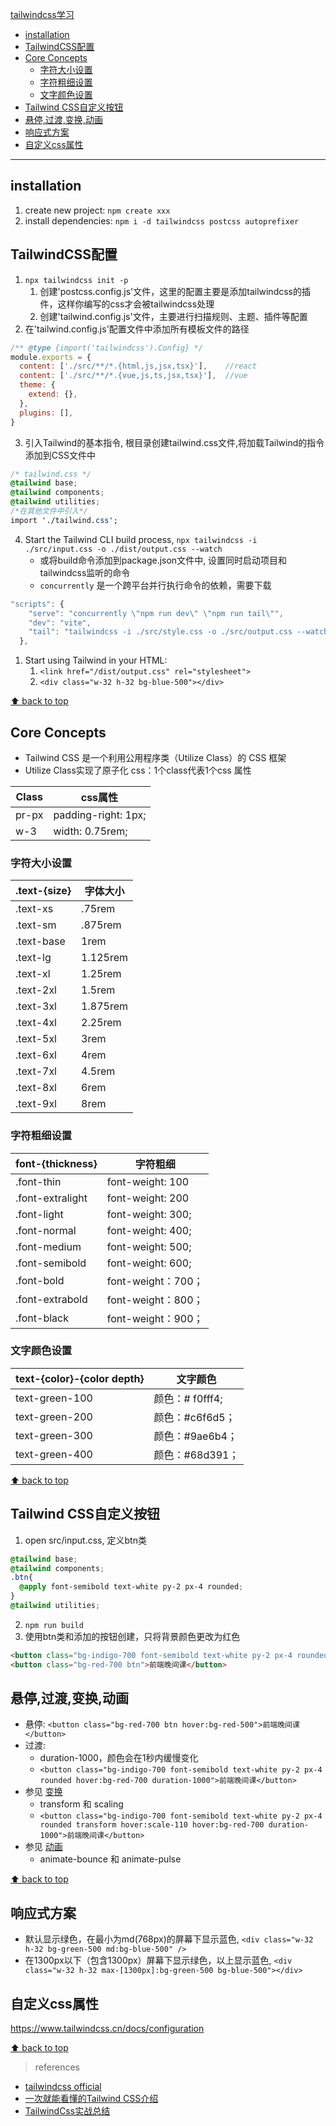 [tailwindcss学习](#top)

- [installation](#installation)
- [TailwindCSS配置](#tailwindcss配置)
- [Core Concepts](#core-concepts)
  - [字符大小设置](#字符大小设置)
  - [字符粗细设置](#字符粗细设置)
  - [文字颜色设置](#文字颜色设置)
- [Tailwind CSS自定义按钮](#tailwind-css自定义按钮)
- [悬停,过渡,变换,动画](#悬停过渡变换动画)
- [响应式方案](#响应式方案)
- [自定义css属性](#自定义css属性)

------------------------------------------------------------

## installation

1. create new project: `npm create xxx`
2. install dependencies: `npm i -d tailwindcss postcss autoprefixer`

## TailwindCSS配置

1. `npx tailwindcss init -p`
   1. 创建'postcss.config.js'文件，这里的配置主要是添加tailwindcss的插件，这样你编写的css才会被tailwindcss处理
   2. 创建'tailwind.config.js'文件，主要进行扫描规则、主题、插件等配置
2. 在'tailwind.config.js'配置文件中添加所有模板文件的路径

```javascript
/** @type {import('tailwindcss').Config} */
module.exports = {
  content: ['./src/**/*.{html,js,jsx,tsx}'],    //react
  content: ['./src/**/*.{vue,js,ts,jsx,tsx}'],  //vue
  theme: {
    extend: {},
  },
  plugins: [],
}
```

3. 引入Tailwind的基本指令, 根目录创建tailwind.css文件,将加载Tailwind的指令添加到CSS文件中

```css
/* tailwind.css */
@tailwind base;
@tailwind components;
@tailwind utilities;
/*在其他文件中引入*/
import './tailwind.css';
```

4. Start the Tailwind CLI build process, `npx tailwindcss -i ./src/input.css -o ./dist/output.css --watch`
   - 或将build命令添加到package.json文件中, 设置同时启动项目和tailwindcss监听的命令
   - `concurrently` 是一个跨平台并行执行命令的依赖，需要下载

```javascript
"scripts": {
    "serve": "concurrently \"npm run dev\" \"npm run tail\"",
    "dev": "vite",
    "tail": "tailwindcss -i ./src/style.css -o ./src/output.css --watch",
  },
```

1. Start using Tailwind in your HTML:
   1.  `<link href="/dist/output.css" rel="stylesheet">`
   2.  `<div class="w-32 h-32 bg-blue-500"></div>`

[⬆ back to top](#top)

## Core Concepts

- Tailwind CSS 是一个利用公用程序类（Utilize Class）的 CSS 框架
- Utilize Class实现了原子化 css：1个class代表1个css 属性

|Class|css属性|
|---|---|
|pr-px|padding-right: 1px;|
|w-3|width: 0.75rem;|

### 字符大小设置

|.text-{size}|字体大小|
|---|---|
|.text-xs|.75rem|
|.text-sm|.875rem|
|.text-base|1rem|
|.text-lg|1.125rem|
|.text-xl|1.25rem|
|.text-2xl|1.5rem|
|.text-3xl|1.875rem|
|.text-4xl|2.25rem|
|.text-5xl|3rem|
|.text-6xl|4rem|
|.text-7xl|4.5rem|
|.text-8xl|6rem|
|.text-9xl|8rem|

### 字符粗细设置 

|font-{thickness}|字符粗细|
|---|---|
|.font-thin|font-weight: 100|
|.font-extralight|font-weight: 200|
|.font-light|font-weight: 300;|
|.font-normal|font-weight: 400;|
|.font-medium|font-weight: 500;|
|.font-semibold|font-weight: 600;|
|.font-bold|font-weight：700；|
|.font-extrabold|font-weight：800；|
|.font-black|font-weight：900；|

### 文字颜色设置

|text-{color}-{color depth}|文字颜色|
|---|---|
|text-green-100|颜色：# f0fff4;|
|text-green-200|颜色：#c6f6d5；|
|text-green-300|颜色：#9ae6b4；|
|text-green-400|颜色：#68d391；|

[⬆ back to top](#top)

## Tailwind CSS自定义按钮

1. open src/input.css, 定义btn类

```css
@tailwind base;
@tailwind components;
.btn{
  @apply font-semibold text-white py-2 px-4 rounded;
}
@tailwind utilities;
```

2. `npm run build`
3. 使用btn类和添加的按钮创建，只将背景颜色更改为红色

```html
<button class="bg-indigo-700 font-semibold text-white py-2 px-4 rounded">前端晚间课</button>
<button class="bg-red-700 btn">前端晚间课</button>
```

## 悬停,过渡,变换,动画

- 悬停: `<button class="bg-red-700 btn hover:bg-red-500">前端晚间课</button>`
- 过渡:  
  - duration-1000，颜色会在1秒内缓慢变化
  - `<button class="bg-indigo-700 font-semibold text-white py-2 px-4 rounded hover:bg-red-700 duration-1000">前端晚间课</button>`
- 参见 [变换](https://tailwindcss.com/docs/scale)
  - transform 和 scaling
  - `<button class="bg-indigo-700 font-semibold text-white py-2 px-4 rounded transform hover:scale-110 hover:bg-red-700 duration-1000">前端晚间课</button>`
- 参见 [动画](https://tailwindcss.com/docs/animation)
  - animate-bounce 和 animate-pulse

[⬆ back to top](#top)

## 响应式方案

- 默认显示绿色，在最小为md(768px)的屏幕下显示蓝色, `<div class="w-32 h-32 bg-green-500 md:bg-blue-500" />`
- 在1300px以下（包含1300px）屏幕下显示绿色，以上显示蓝色, `<div class="w-32 h-32 max-[1300px]:bg-green-500 bg-blue-500"></div>`

## 自定义css属性

https://www.tailwindcss.cn/docs/configuration

[⬆ back to top](#top)

> references
- [tailwindcss official](https://tailwindcss.com/)
- [一次就能看懂的Tailwind CSS介绍](https://www.zhihu.com/tardis/bd/art/603429955)
- [TailwindCss实战总结](https://blog.csdn.net/qq_40147756/article/details/131907139)
